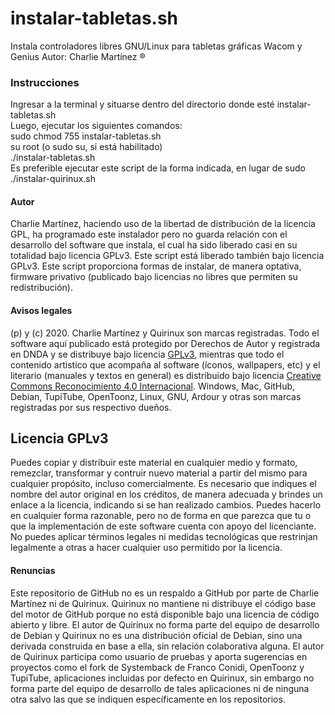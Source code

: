 # instalar-tabletas.sh
Instala controladores libres GNU/Linux para tabletas gráficas Wacom y Genius
Autor: Charlie Martínez ®

### Instrucciones
Ingresar a la terminal y situarse dentro del directorio donde esté instalar-tabletas.sh<br>
Luego, ejecutar los siguientes comandos:<br>
sudo chmod 755 instalar-tabletas.sh <br>
su root (o sudo su, si está habilitado)<br>
./instalar-tabletas.sh<br>
Es preferible ejecutar este script de la forma indicada, en lugar de sudo ./instalar-quirinux.sh

#### Autor
Charlie Martínez, haciendo uso de la libertad de distribución de la licencia GPL, ha programado este instalador pero no guarda relación con el desarrollo del software que instala, el cual ha sido liberado casi en su totalidad bajo licencia GPLv3. Este script está liberado también bajo licencia GPLv3. Este script proporciona formas de instalar, de manera optativa, firmware privativo (publicado bajo licencias no libres que permiten su redistribución). 
#### Avisos legales
(p) y (c) 2020. Charlie Martínez y Quirinux son marcas registradas. Todo el software aquí publicado está protegido por Derechos de Autor y registrada en DNDA y se distribuye bajo licencia <a href="https://lslspanish.github.io/translation_GPLv3_to_spanish/">GPLv3</a>, mientras que todo el contenido artistico que acompaña al software (íconos, wallpapers, etc) y el literario (manuales y textos en general) es distribuido bajo licencia <a href="https://creativecommons.org/licenses/by/4.0/deed.es">Creative Commons Reconocimiento 4.0 Internacional</a>. Windows, Mac, GitHub, Debian, TupiTube, OpenToonz, Linux, GNU, Ardour y otras son marcas registradas por sus respectivo dueños.
## Licencia GPLv3
Puedes copiar y distribuir este material en cualquier medio y formato, remezclar, transformar y contruir nuevo material a partir del mismo para cualquier propósito, incluso comercialmente. Es necesario que indiques el nombre del autor original en los créditos, de manera adecuada y brindes un enlace a la licencia, indicando si se han realizado cambios. Puedes hacerlo en cualquier forma razonable, pero no de forma en que parezca que tu o que la implementación de este software cuenta con apoyo del licenciante. No puedes aplicar términos legales ni medidas tecnológicas que restrinjan legalmente a otras a hacer cualquier uso permitido por la licencia. 
#### Renuncias
Este repositorio de GitHub no es un respaldo a GitHub por parte de Charlie Martínez ni de Quirinux. Quirinux no mantiene ni distribuye el código base del motor de GitHub porque no está disponible bajo una licencia de código abierto y libre.
El autor de Quirinux no forma parte del equipo de desarrollo de Debian y Quirinux no es una distribución oficial de Debian, sino una derivada construida en base a ella, sin relación colaborativa alguna. 
El autor de Quirinux participa como usuario de pruebas y aporta sugerencias en proyectos como el fork de Systemback de Franco Conidi, OpenToonz y TupiTube, aplicaciones incluidas por defecto en Quirinux, sin embargo no forma parte del equipo de desarrollo de tales aplicaciones ni de ninguna otra salvo las que se indiquen específicamente en los repositorios.

